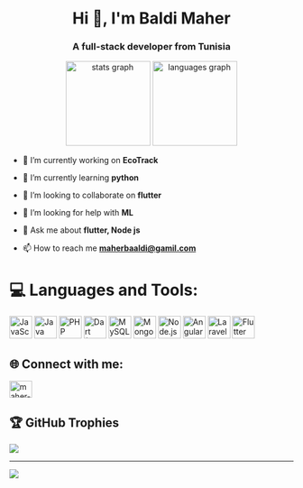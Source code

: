 <h1 align="center">Hi 👋, I'm Baldi Maher </h1>
<h3 align="center">A full-stack developer from Tunisia</h3>

<div align="center"> <img src="https://github-readme-stats.vercel.app/api?username=BenGamraOussama&hide_title=false&hide_rank=false&show_icons=true&include_all_commits=true&count_private=true&disable_animations=false&theme=dracula&locale=en&hide_border=false" height="150" alt="stats graph"  /> <img src="https://github-readme-stats.vercel.app/api/top-langs?username=BenGamraOussama&locale=en&hide_title=false&layout=compact&card_width=320&langs_count=5&theme=dracula&hide_border=false" height="150" alt="languages graph"  /> </div>

- 🔭 I’m currently working on **EcoTrack**

- 🌱 I’m currently learning **python**

- 👯 I’m looking to collaborate on **flutter**

- 🤝 I’m looking for help with **ML**

- 💬 Ask me about **flutter, Node js**

- 📫 How to reach me **maherbaaldi@gamil.com**


# 💻 Languages and Tools:
<p align="left">
  <!-- Langages -->
  <img src="https://cdn.jsdelivr.net/gh/devicons/devicon/icons/javascript/javascript-original.svg" alt="JavaScript" width="40" height="40"/>
  <img src="https://cdn.jsdelivr.net/gh/devicons/devicon/icons/java/java-original.svg" alt="Java" width="40" height="40"/>
  <img src="https://cdn.jsdelivr.net/gh/devicons/devicon/icons/php/php-original.svg" alt="PHP" width="40" height="40"/>
  <img src="https://cdn.jsdelivr.net/gh/devicons/devicon/icons/dart/dart-original.svg" alt="Dart (Flutter)" width="40" height="40"/>

  <!-- Bases de données -->
  <img src="https://cdn.jsdelivr.net/gh/devicons/devicon/icons/mysql/mysql-original-wordmark.svg" alt="MySQL" width="40" height="40"/>
  <img src="https://cdn.jsdelivr.net/gh/devicons/devicon/icons/mongodb/mongodb-original-wordmark.svg" alt="MongoDB" width="40" height="40"/>

  <!-- Frameworks -->
  <img src="https://cdn.jsdelivr.net/gh/devicons/devicon/icons/nodejs/nodejs-original.svg" alt="Node.js" width="40" height="40"/>
  <img src="https://angular.io/assets/images/logos/angular/angular.svg" alt="Angular" width="40" height="40"/>
  <img src="https://cdn.jsdelivr.net/gh/devicons/devicon/icons/laravel/laravel-plain-wordmark.svg" alt="Laravel" width="40" height="40"/>
  <img src="https://cdn.jsdelivr.net/gh/devicons/devicon/icons/flutter/flutter-original.svg" alt="Flutter" width="40" height="40"/>

</p>


## 🌐 Connect with me:
<p align="left">
<a href="https://linkedin.com/in/maher-baldi-3b77312bb" target="blank"><img align="center" src="https://raw.githubusercontent.com/rahuldkjain/github-profile-readme-generator/master/src/images/icons/Social/linked-in-alt.svg" alt="maher-baldi" height="30" width="40" /></a>
</p>

## 🏆 GitHub Trophies
![](https://github-profile-trophy.vercel.app/?username=somranimehdi&theme=radical&no-frame=false&no-bg=true&margin-w=4)

---
[![](https://visitcount.itsvg.in/api?id=somranimehdi&icon=0&color=0)](https://visitcount.itsvg.in)
